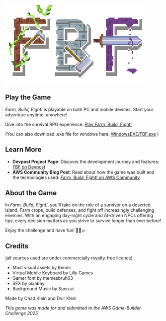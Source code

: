 ﻿![FBF Logo](logo.png)

## Play the Game
*Farm, Build, Fight!* is playable on both PC and mobile devices. Start your adventure anytime, anywhere!

Dive into the survival RPG experience: [Play Farm, Build, Fight!](https://farmbuildfight.click)

(You can also download .exe file for windows here: [WindowsEXE/FBF.exe](https://github.com/Dvir545/AWS-game-challenge/tree/main/WindowsEXE) )


## Learn More
- **Devpost Project Page**: Discover the development journey and features: [FBF on Devpost](https://devpost.com/software/fbf-farm-build-fight)
- **AWS Community Blog Post**: Read about how the game was built and the technologies used: [Farm, Build, Fight! on AWS Community](https://community.aws/content/2rDju24YVMQzFIiI3OJVMlCGAO3/farm-build-fight-the-survival-rpg-you-never-knew-you-need)

## About the Game
In *Farm, Build, Fight!*, you’ll take on the role of a survivor on a deserted island. Farm crops, build defenses, and fight off increasingly challenging enemies. With an engaging day-night cycle and AI-driven NPCs offering tips, every decision matters as you strive to survive longer than ever before!

Enjoy the challenge and have fun! 🌱🏰⚔️

## Credits
(all sources used are under commercially royalty-free licence)

* Most visual assets by Kenmi
* Virtual Mobile Keyboard by Lilly Games
* Gamer font by memesbruh03
* SFX by pixabay
* Background Music by Suno.ai 

Made by Ohad Klein and Dvir Klein

*This game was made for and submitted to the AWS Game-Builder Challenge 2025*
